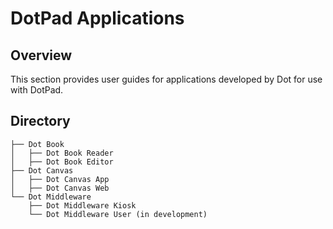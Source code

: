 # DotPad Applications

## Overview
This section provides user guides for applications developed by Dot for use with DotPad.

## Directory
```
├── Dot Book
│   ├── Dot Book Reader
│   ├── Dot Book Editor
├── Dot Canvas
│   ├── Dot Canvas App
│   ├── Dot Canvas Web
└── Dot Middleware
    ├── Dot Middleware Kiosk
    └── Dot Middleware User (in development)